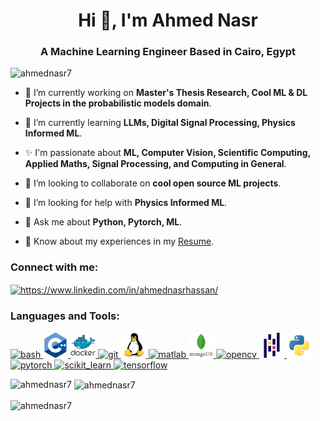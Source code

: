 <h1 align="center">Hi 👋, I'm Ahmed Nasr</h1>
<h3 align="center">A Machine Learning Engineer Based in Cairo, Egypt</h3>

<p align="left"> <img src="https://komarev.com/ghpvc/?username=ahmednasr7&label=Profile%20views&color=0e75b6&style=flat" alt="ahmednasr7" /> </p>

- 🔭 I’m currently working on **Master's Thesis Research, Cool ML & DL Projects in the probabilistic models domain**.

- 🌱 I’m currently learning **LLMs, Digital Signal Processing, Physics Informed ML**.

- ✨ I'm passionate about **ML, Computer Vision, Scientific Computing, Applied Maths, Signal Processing, and Computing in General**.
  
- 👯 I’m looking to collaborate on **cool open source ML projects**.

- 🤝 I’m looking for help with **Physics Informed ML**.

- 💬 Ask me about **Python, Pytorch, ML**.

- 📄 Know about my experiences in my [Resume](https://drive.google.com/file/d/1s9R1K2DlqHnE0kRcPzRFqr_eCQEg93C0/view?usp=sharing).

<h3 align="left">Connect with me:</h3>
<p align="left">
<a href="https://linkedin.com/in/https://www.linkedin.com/in/ahmednasrhassan/" target="blank"><img align="center" src="https://raw.githubusercontent.com/rahuldkjain/github-profile-readme-generator/master/src/images/icons/Social/linked-in-alt.svg" alt="https://www.linkedin.com/in/ahmednasrhassan/" height="30" width="40" /></a>
</p>

<h3 align="left">Languages and Tools:</h3>
<p align="left"> <a href="https://www.gnu.org/software/bash/" target="_blank" rel="noreferrer"> <img src="https://www.vectorlogo.zone/logos/gnu_bash/gnu_bash-icon.svg" alt="bash" width="40" height="40"/> </a> <a href="https://www.w3schools.com/cpp/" target="_blank" rel="noreferrer"> <img src="https://raw.githubusercontent.com/devicons/devicon/master/icons/cplusplus/cplusplus-original.svg" alt="cplusplus" width="40" height="40"/> </a> <a href="https://www.docker.com/" target="_blank" rel="noreferrer"> <img src="https://raw.githubusercontent.com/devicons/devicon/master/icons/docker/docker-original-wordmark.svg" alt="docker" width="40" height="40"/> </a> <a href="https://git-scm.com/" target="_blank" rel="noreferrer"> <img src="https://www.vectorlogo.zone/logos/git-scm/git-scm-icon.svg" alt="git" width="40" height="40"/> </a> <a href="https://www.linux.org/" target="_blank" rel="noreferrer"> <img src="https://raw.githubusercontent.com/devicons/devicon/master/icons/linux/linux-original.svg" alt="linux" width="40" height="40"/> </a> <a href="https://www.mathworks.com/" target="_blank" rel="noreferrer"> <img src="https://upload.wikimedia.org/wikipedia/commons/2/21/Matlab_Logo.png" alt="matlab" width="40" height="40"/> </a> <a href="https://www.mongodb.com/" target="_blank" rel="noreferrer"> <img src="https://raw.githubusercontent.com/devicons/devicon/master/icons/mongodb/mongodb-original-wordmark.svg" alt="mongodb" width="40" height="40"/> </a> <a href="https://opencv.org/" target="_blank" rel="noreferrer"> <img src="https://www.vectorlogo.zone/logos/opencv/opencv-icon.svg" alt="opencv" width="40" height="40"/> </a> <a href="https://pandas.pydata.org/" target="_blank" rel="noreferrer"> <img src="https://raw.githubusercontent.com/devicons/devicon/2ae2a900d2f041da66e950e4d48052658d850630/icons/pandas/pandas-original.svg" alt="pandas" width="40" height="40"/> </a> <a href="https://www.python.org" target="_blank" rel="noreferrer"> <img src="https://raw.githubusercontent.com/devicons/devicon/master/icons/python/python-original.svg" alt="python" width="40" height="40"/> </a> <a href="https://pytorch.org/" target="_blank" rel="noreferrer"> <img src="https://www.vectorlogo.zone/logos/pytorch/pytorch-icon.svg" alt="pytorch" width="40" height="40"/> </a> <a href="https://scikit-learn.org/" target="_blank" rel="noreferrer"> <img src="https://upload.wikimedia.org/wikipedia/commons/0/05/Scikit_learn_logo_small.svg" alt="scikit_learn" width="40" height="40"/> </a> <a href="https://www.tensorflow.org" target="_blank" rel="noreferrer"> <img src="https://www.vectorlogo.zone/logos/tensorflow/tensorflow-icon.svg" alt="tensorflow" width="40" height="40"/> </a> </p>

<p><img align="left" src="https://github-readme-stats.vercel.app/api/top-langs?username=ahmednasr7&show_icons=true&locale=en&layout=compact" alt="ahmednasr7" /></p>

<p>&nbsp;<img align="center" src="https://github-readme-stats.vercel.app/api?username=ahmednasr7&show_icons=true&locale=en" alt="ahmednasr7" /></p>

<p><img align="center" src="https://github-readme-streak-stats.herokuapp.com/?user=ahmednasr7&" alt="ahmednasr7" /></p>

